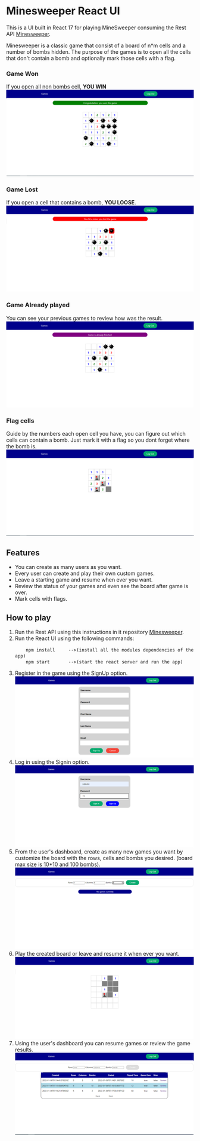 # Minesweeper React UI

This is a UI built in React 17 for playing MineSweeper consuming the Rest API [Minesweeper](https://github.com/jiujitsuboy/Minesweeper-API).

Minesweeper is a classic game that consist of a board of n*m cells and a number of bombs hidden. The purpose of the games is to open all the
cells that don't contain a bomb and optionally mark those cells with a flag.

### Game Won
If you open all non bombs cell, **YOU WIN**
![](images/WonGame.png)
### Game Lost
If you open a cell that contains a bomb, **YOU LOOSE**.
![](images/HitBomb.png)

### Game Already played
You can see your previous games to review how was the result.
![](images/GameIsOverAlready.png)

### Flag cells
Guide by the numbers each open cell you have, you can figure out which cells can contain a bomb. Just mark it with a flag so you dont forget where the bomb is.
![](images/FlaggedCell.png)

## Features

* You can create as many users as you want.
* Every user can create and play their own custom games.
* Leave a starting game and resume when ever you want.
* Review the status of your games and even see the board after game is over.
* Mark cells with flags.


## How to play

1. Run the Rest API using this instructions in it repository [Minesweeper](https://github.com/jiujitsuboy/Minesweeper-API).
2. Run the React UI using the following commands:
   ```
       npm install     -->(install all the modules dependencies of the app)
       npm start       -->(start the react server and run the app)
   ```
3. Register in the game using the SignUp option.
   ![](images/SignUp.png)    
4. Log in using the Signin option.
   ![](images/SignIn.png)
5. From the user's dashboard, create as many new games you want by customize the board with the rows, cells and bombs you desired. (board max size is 10*10 and 100 bombs).
   ![](images/Dashboard.png)
6. Play the created board or leave and resume it when ever you want.
   ![](images/PlayGame.png)
7. Using the user's dashboard you can resume games or review the game results.
   ![](images/ResumeGame.png) 